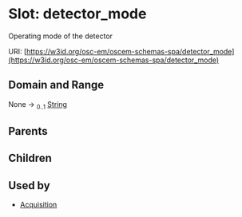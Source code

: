 
# Slot: detector_mode

Operating mode of the detector

URI: [https://w3id.org/osc-em/oscem-schemas-spa/detector_mode](https://w3id.org/osc-em/oscem-schemas-spa/detector_mode)


## Domain and Range

None &#8594;  <sub>0..1</sub> [String](types/String.md)

## Parents


## Children


## Used by

 * [Acquisition](Acquisition.md)
